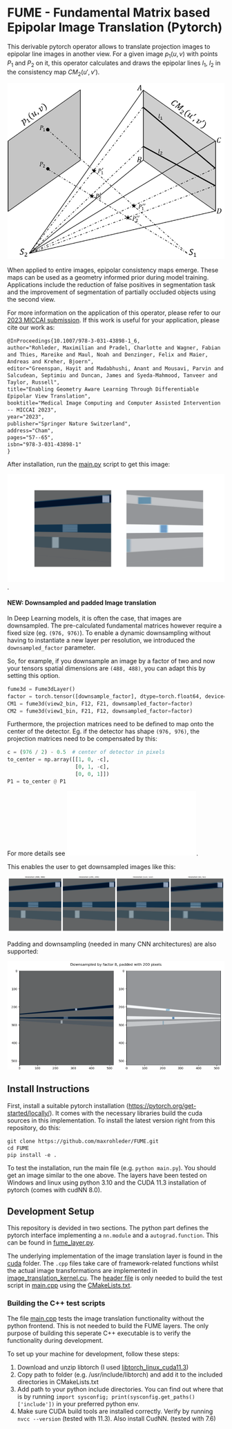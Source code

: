 # FUME - Fundamental Matrix based Epipolar Image Translation (Pytorch)

This derivable pytorch operator allows to translate projection images to epipolar line images in another view. 
For a given image $p_1(u, v)$ with points $P_1$ and $P_2$ on it, this operator calculates and draws the epipolar lines $l_1$, $l_2$ in the consistency map $CM_2(u', v')$.

![Dual View Geometry](https://github.com/maxrohleder/FUME/blob/assets/img/DualViewLineGeometry.png)

When applied to entire images, epipolar consistency maps emerge. These maps can be used as a geometry informed prior during model training. Applications include the reduction of false positives in segmentation task and the improvement of segmentation of partially occluded objects using the second view.

For more information on the application of this operator, please refer to our [2023 MICCAI submission](https://link.springer.com/chapter/10.1007/978-3-031-43898-1_6). If this work is useful for your application, please cite our work as:

```
@InProceedings{10.1007/978-3-031-43898-1_6,
author="Rohleder, Maximilian and Pradel, Charlotte and Wagner, Fabian and Thies, Mareike and Maul, Noah and Denzinger, Felix and Maier, Andreas and Kreher, Bjoern",
editor="Greenspan, Hayit and Madabhushi, Anant and Mousavi, Parvin and Salcudean, Septimiu and Duncan, James and Syeda-Mahmood, Tanveer and Taylor, Russell",
title="Enabling Geometry Aware Learning Through Differentiable Epipolar View Translation",
booktitle="Medical Image Computing and Computer Assisted Intervention -- MICCAI 2023",
year="2023",
publisher="Springer Nature Switzerland",
address="Cham",
pages="57--65",
isbn="978-3-031-43898-1"
}
```
After installation, run the [main.py](main.py) script to get this image:

![example image](https://github.com/maxrohleder/FUME/blob/assets/img/cubes_mapped.png).

#### NEW: Downsampled and padded Image translation

In Deep Learning models, it is often the case, that images are downsampled. The pre-calculated
fundamental matrices however require a fixed size (eg. `(976, 976)`). To enable a dynamic 
downsampling without having to instantiate a new layer per resolution, we introduced the
`downsampled_factor` parameter. 

So, for example, if you downsample an image by a factor of two and now your tensors 
spatial dimensions are `(488, 488)`, you can adapt this by setting this option.

```python
fume3d = Fume3dLayer()
factor = torch.tensor([downsample_factor], dtype=torch.float64, device='cuda', requires_grad=False)
CM1 = fume3d(view2_bin, F12, F21, downsampled_factor=factor)
CM2 = fume3d(view1_bin, F21, F12, downsampled_factor=factor)
```

Furthermore, the projection matrices need to be defined to map onto the center of the detector. Eg. if the 
detector has shape `(976, 976)`, the projection matrices need to be compensated by this:

```python
c = (976 / 2) - 0.5  # center of detector in pixels
to_center = np.array([[1, 0, -c],
                      [0, 1, -c],
                      [0, 0, 1]])
P1 = to_center @ P1
```

For more details see ![main.py lines 118ff](main.py).

This enables the user to get downsampled images like this:

![downsampling demo](https://github.com/maxrohleder/FUME/blob/assets/img/downsampling.png)

Padding and downsampling (needed in many CNN architectures) are also supported:

![padding demo](https://github.com/maxrohleder/FUME/blob/assets/img/Downsampled_Scaled.png)

## Install Instructions

First, install a suitable pytorch installation (https://pytorch.org/get-started/locally/). It comes with the necessary libraries build the cuda sources in this implementation. To install the latest version right from this repository, do this:

```shell
git clone https://github.com/maxrohleder/FUME.git
cd FUME
pip install -e .
```

To test the installation, run the main file (e.g. `python main.py`). You should get an image similar to the one above. The layers have been tested on Windows and linux using python 3.10 and the CUDA 11.3 installation of pytorch (comes with cudNN 8.0).

## Development Setup

This repository is devided in two sections. The python part defines the pytorch 
interface implementing a `nn.module` and a `autograd.function`. This can be found 
in [fume_layer.py](fume.py).

The underlying implementation of the image translation layer is found in the 
[cuda](cuda) folder. The `.cpp` files take care of framework-related functions
whilst the actual image transformations are implemented in 
[image_translation_kernel.cu](cuda/image_translation_kernel.cu). The 
[header file](cuda/image_translation.h) is only needed to build the test script in
[main.cpp](cuda/main.cpp) using the [CMakeLists.txt](cuda/CMakeLists.txt).


### Building the C++ test scripts 

The file [main.cpp](cuda/main.cpp) tests the image translation functionality 
without the python frontend. This is not needed to build the FUME layers. 
The only purpose of building this seperate C++ executable is to verify the 
functionality during development.

To set up your machine for development, follow these steps:

1. Download and unzip libtorch (I used [libtorch_linux_cuda11.3](https://download.pytorch.org/libtorch/cu113/libtorch-cxx11-abi-shared-with-deps-1.12.1%2Bcu113.zip))
2. Copy path to folder (e.g. /usr/include/libtorch) and add it to the included directories in CMakeLists.txt
3. Add path to your python include directories. You can find out where that is by running `import sysconfig; print(sysconfig.get_paths()['include'])` in your preferred python env.
4. Make sure CUDA build tools are installed correctly. Verify by running `nvcc --version` (tested with 11.3). Also install CudNN. (tested with 7.6)
